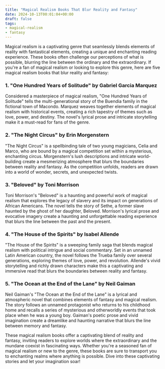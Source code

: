 ```yaml
---
title: "Magical Realism Books That Blur Reality and Fantasy"
date: 2024-10-13T00:01:04+00:00
draft: false
tags: 
- magical-realism
- fantasy
---
```


Magical realism is a captivating genre that seamlessly blends elements of reality with fantastical elements, creating a unique and enchanting reading experience. These books often challenge our perceptions of what is possible, blurring the line between the ordinary and the extraordinary. If you're a fan of magical realism or looking to explore this genre, here are five magical realism books that blur reality and fantasy:

### 1. "One Hundred Years of Solitude" by Gabriel Garcia Marquez

Considered a masterpiece of magical realism, "One Hundred Years of Solitude" tells the multi-generational story of the Buendia family in the fictional town of Macondo. Marquez weaves together elements of magical realism with historical events, creating a rich tapestry of themes such as love, power, and destiny. The novel's lyrical prose and intricate storytelling make it a must-read for fans of the genre.

### 2. "The Night Circus" by Erin Morgenstern

"The Night Circus" is a spellbinding tale of two young magicians, Celia and Marco, who are bound by a magical competition set within a mysterious, enchanting circus. Morgenstern's lush descriptions and intricate world-building create a mesmerizing atmosphere that blurs the boundaries between reality and fantasy. As the competition unfolds, readers are drawn into a world of wonder, secrets, and unexpected twists.

### 3. "Beloved" by Toni Morrison

Toni Morrison's "Beloved" is a haunting and powerful work of magical realism that explores the legacy of slavery and its impact on generations of African Americans. The novel tells the story of Sethe, a former slave haunted by the ghost of her daughter, Beloved. Morrison's lyrical prose and evocative imagery create a haunting and unforgettable reading experience that blurs the line between the past and the present.

### 4. "The House of the Spirits" by Isabel Allende

"The House of the Spirits" is a sweeping family saga that blends magical realism with political intrigue and social commentary. Set in an unnamed Latin American country, the novel follows the Trueba family over several generations, exploring themes of love, power, and revolution. Allende's vivid storytelling and richly drawn characters make this a captivating and immersive read that blurs the boundaries between reality and fantasy.

### 5. "The Ocean at the End of the Lane" by Neil Gaiman

Neil Gaiman's "The Ocean at the End of the Lane" is a lyrical and atmospheric novel that combines elements of fantasy and magical realism. The story follows an unnamed protagonist who returns to his childhood home and recalls a series of mysterious and otherworldly events that took place when he was a young boy. Gaiman's poetic prose and vivid imagination create a dreamlike and haunting narrative that blurs the line between memory and fantasy.

These magical realism books offer a captivating blend of reality and fantasy, inviting readers to explore worlds where the extraordinary and the mundane coexist in fascinating ways. Whether you're a seasoned fan of magical realism or new to the genre, these books are sure to transport you to enchanting realms where anything is possible. Dive into these captivating stories and let your imagination soar!
